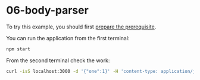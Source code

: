 # 06-body-parser

To try this example, you should first [prepare the prerequisite][1].

You can run the application from the first terminal:

```bash
npm start
```

From the second terminal check the work:

```bash
curl -isS localhost:3000 -d '{"one":1}' -H 'content-type: application/json'
```

[1]: /examples/prerequisite
